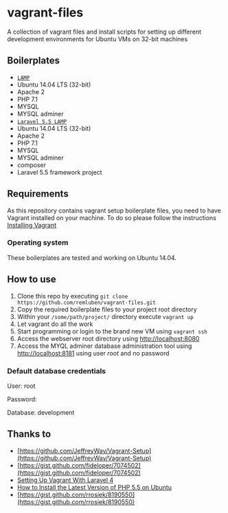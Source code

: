 # vagrant-files

A collection of vagrant files and install scripts for setting up different development environments for Ubuntu VMs on 32-bit machines

## Boilerplates

- [`LAMP`](./boilerplates/lamp)
 - Ubuntu 14.04 LTS (32-bit)
 - Apache 2
 - PHP 7.1
 - MYSQL
 - MYSQL adminer
- [`Laravel 5.5 LAMP`](./boilerplates/lamp-laravel)
 - Ubuntu 14.04 LTS (32-bit)
 - Apache 2
 - PHP 7.1
 - MYSQL
 - MYSQL adminer
 - composer
 - Laravel 5.5 framework project

## Requirements

As this repository contains vagrant setup boilerplate files, you need to have Vagrant installed on your machine. To do so please follow the instructions [Installing Vagrant](http://docs.vagrantup.com/v2/installation/)

### Operating system

These boilerplates are tested and working on Ubuntu 14.04.

## How to use

1. Clone this repo by executing `git clone https://github.com/remluben/vagrant-files.git`
2. Copy the required boilerplate files to your project root directory
3. Within your `/some/path/project/` directory execute `vagrant up`
4. Let vagrant do all the work
5. Start programming or login to the brand new VM using `vagrant ssh`
6. Access the webserver root directory using [http://localhost:8080](http://localhost:8080)
7. Access the MYQL adminer database administration tool using [http://localhost:8181](http://localhost:8181) using user *root* and no password

### Default database credentials

User:     root

Password:

Database: development

## Thanks to

- [https://github.com/JeffreyWay/Vagrant-Setup](https://github.com/JeffreyWay/Vagrant-Setup)
- [https://gist.github.com/fideloper/7074502](https://gist.github.com/fideloper/7074502)
- [Setting Up Vagrant With Laravel 4](http://culttt.com/2013/06/17/setting-up-vagrant-with-laravel-4/)
- [How to Install the Latest Version of PHP 5.5 on Ubuntu](http://www.dev-metal.com/how-to-setup-latest-version-of-php-5-5-on-ubuntu-12-04-lts/)
- [https://gist.github.com/rrosiek/8190550](https://gist.github.com/rrosiek/8190550)
